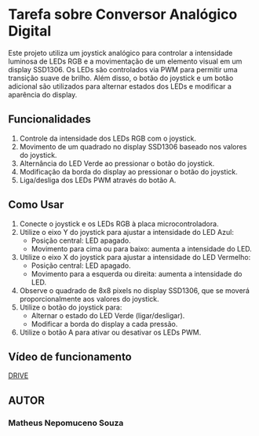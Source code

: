 # Tarefa sobre Conversor Analógico Digital
 
Este projeto utiliza um joystick analógico para controlar a intensidade luminosa de LEDs RGB e a movimentação de um elemento visual em um display SSD1306. Os LEDs são controlados via PWM para permitir uma transição suave de brilho. Além disso, o botão do joystick e um botão adicional são utilizados para alternar estados dos LEDs e modificar a aparência do display.

## Funcionalidades

1. Controle da intensidade dos LEDs RGB com o joystick.
2. Movimento de um quadrado no display SSD1306 baseado nos valores do joystick.
3. Alternância do LED Verde ao pressionar o botão do joystick.
4. Modificação da borda do display ao pressionar o botão do joystick.
5. Liga/desliga dos LEDs PWM através do botão A.

## Como Usar

1. Conecte o joystick e os LEDs RGB à placa microcontroladora.
2. Utilize o eixo Y do joystick para ajustar a intensidade do LED Azul:
   - Posição central: LED apagado.
   - Movimento para cima ou para baixo: aumenta a intensidade do LED.
3. Utilize o eixo X do joystick para ajustar a intensidade do LED Vermelho:
   - Posição central: LED apagado.
   - Movimento para a esquerda ou direita: aumenta a intensidade do LED.
4. Observe o quadrado de 8x8 pixels no display SSD1306, que se moverá proporcionalmente aos valores do joystick.
5. Utilize o botão do joystick para:
   - Alternar o estado do LED Verde (ligar/desligar).
   - Modificar a borda do display a cada pressão.
6. Utilize o botão A para ativar ou desativar os LEDs PWM.

## Vídeo de funcionamento
[DRIVE](https://drive.google.com/file/d/1-p-3qrWVfJI16Dk7yE-1DbR9nfHiJEjB/view?usp=sharing)

## AUTOR
### Matheus Nepomuceno Souza
